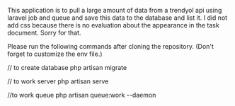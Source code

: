 This application is to pull a large amount of data from a trendyol api using laravel job and queue and save this data to the database and list it.
I did not add css because there is no evaluation about the appearance in the task document.
Sorry for that.

Please run the following commands after cloning the repository.
(Don't forget to customize the env file.)

// to create database
php artisan migrate

// to work server
php artisan serve

//to work queue
php artisan queue:work --daemon
